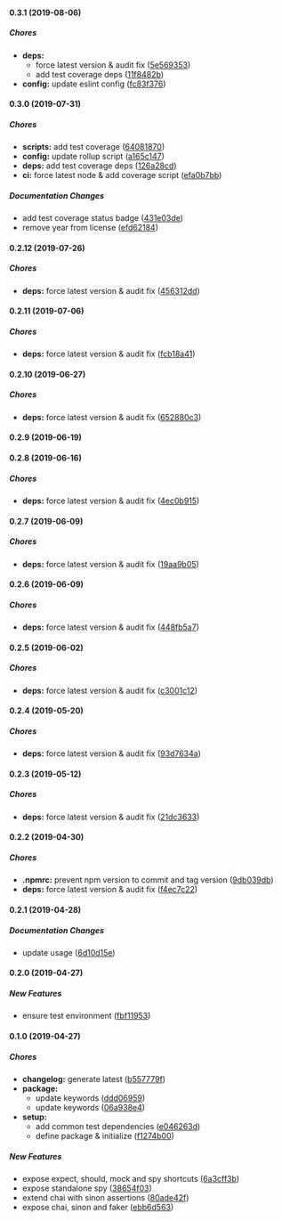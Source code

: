 #### 0.3.1 (2019-08-06)

##### Chores

* **deps:**
  *  force latest version & audit fix ([5e569353](https://github.com/lykmapipo/test-helpers/commit/5e569353003deaddeb929e025196a5ce677843fe))
  *  add test coverage deps ([11f8482b](https://github.com/lykmapipo/test-helpers/commit/11f8482bd62311652f6e921894d79d5059641c44))
* **config:**  update eslint config ([fc83f376](https://github.com/lykmapipo/test-helpers/commit/fc83f376eeba3852e8742855b66d0697b621553c))

#### 0.3.0 (2019-07-31)

##### Chores

* **scripts:**  add test coverage ([64081870](https://github.com/lykmapipo/test-helpers/commit/6408187075636a29f35ce0c550f2611f116e2482))
* **config:**  update rollup script ([a165c147](https://github.com/lykmapipo/test-helpers/commit/a165c1477bd75580d7f9ecc22f7a1bf1dae9e777))
* **deps:**  add test coverage deps ([126a28cd](https://github.com/lykmapipo/test-helpers/commit/126a28cda04cf655712ed0eaeb575a6be33fadb3))
* **ci:**  force latest node & add coverage script ([efa0b7bb](https://github.com/lykmapipo/test-helpers/commit/efa0b7bb45cd9117a942cfb08875d3a28052bda2))

##### Documentation Changes

*  add test coverage status badge ([431e03de](https://github.com/lykmapipo/test-helpers/commit/431e03def8499313099b737d0ac1a01c95a9f694))
*  remove year from license ([efd62184](https://github.com/lykmapipo/test-helpers/commit/efd62184aa308caca7cc007865aa17a07957796e))

#### 0.2.12 (2019-07-26)

##### Chores

* **deps:**  force latest version & audit fix ([456312dd](https://github.com/lykmapipo/test-helpers/commit/456312dd942257c0364563f7bacc39e61039ed4a))

#### 0.2.11 (2019-07-06)

##### Chores

* **deps:**  force latest version & audit fix ([fcb18a41](https://github.com/lykmapipo/test-helpers/commit/fcb18a411180308f06250066ed5a35ff9c61163a))

#### 0.2.10 (2019-06-27)

##### Chores

* **deps:**  force latest version & audit fix ([652880c3](https://github.com/lykmapipo/test-helpers/commit/652880c352181fe458dd92d043de29fb7915dd1d))

#### 0.2.9 (2019-06-19)

#### 0.2.8 (2019-06-16)

##### Chores

* **deps:**  force latest version & audit fix ([4ec0b915](https://github.com/lykmapipo/test-helpers/commit/4ec0b915539c37a36b0034eec1355c4894f98616))

#### 0.2.7 (2019-06-09)

##### Chores

* **deps:**  force latest version & audit fix ([19aa9b05](https://github.com/lykmapipo/test-helpers/commit/19aa9b05ee1da26d4a91aa0ae39df0c132a179de))

#### 0.2.6 (2019-06-09)

##### Chores

* **deps:**  force latest version & audit fix ([448fb5a7](https://github.com/lykmapipo/test-helpers/commit/448fb5a7432f16550fc89201858afb8aabebac3b))

#### 0.2.5 (2019-06-02)

##### Chores

* **deps:**  force latest version & audit fix ([c3001c12](https://github.com/lykmapipo/test-helpers/commit/c3001c12273f9aec3cf738ce8084a900881a4f36))

#### 0.2.4 (2019-05-20)

##### Chores

* **deps:**  force latest version & audit fix ([93d7634a](https://github.com/lykmapipo/test-helpers/commit/93d7634a689ac365b00bc9345bd2d7a7fe4c8b35))

#### 0.2.3 (2019-05-12)

##### Chores

* **deps:**  force latest version & audit fix ([21dc3633](https://github.com/lykmapipo/test-helpers/commit/21dc3633d5b2ca6756a8a9bb94db967256bcd025))

#### 0.2.2 (2019-04-30)

##### Chores

* **.npmrc:**  prevent npm version to commit and tag version ([9db039db](https://github.com/lykmapipo/test-helpers/commit/9db039db81f43a498446334775dfa0a4e3377094))
* **deps:**  force latest version & audit fix ([f4ec7c22](https://github.com/lykmapipo/test-helpers/commit/f4ec7c226860d9ab2b5d51b9d8c605b009370347))

#### 0.2.1 (2019-04-28)

##### Documentation Changes

*  update usage ([6d10d15e](https://github.com/lykmapipo/test-helpers/commit/6d10d15e40e53786123bbadc42e59cdadd629843))

#### 0.2.0 (2019-04-27)

##### New Features

*  ensure test environment ([fbf11953](https://github.com/lykmapipo/test-helpers/commit/fbf119534eb7cc6837595c12f43e222422dde419))

#### 0.1.0 (2019-04-27)

##### Chores

* **changelog:**  generate latest ([b557779f](https://github.com/lykmapipo/test-helpers/commit/b557779ffc3fbd454a4c91303b0bd86535cc1f1e))
* **package:**
  *  update keywords ([ddd06959](https://github.com/lykmapipo/test-helpers/commit/ddd0695961f959a524f14fd4e498f9610b3f391c))
  *  update keywords ([06a938e4](https://github.com/lykmapipo/test-helpers/commit/06a938e4be53346c2e553a8023da6cf09e5e6382))
* **setup:**
  *  add common test dependencies ([e046263d](https://github.com/lykmapipo/test-helpers/commit/e046263dff7f2913a96cf7155ac44426181f4ed2))
  *  define package & initialize ([f1274b00](https://github.com/lykmapipo/test-helpers/commit/f1274b0065b063040b0a0c124af60e1ae0c08a9f))

##### New Features

*  expose expect, should, mock and spy shortcuts ([6a3cff3b](https://github.com/lykmapipo/test-helpers/commit/6a3cff3b4f45014ce810ff777cd7a3ded1c6aece))
*  expose standalone spy ([38654f03](https://github.com/lykmapipo/test-helpers/commit/38654f03375f85740e0d562720b1f234102bc541))
*  extend chai with sinon assertions ([80ade42f](https://github.com/lykmapipo/test-helpers/commit/80ade42fec3b3b72501bdfc6d00877fa27bd806f))
*  expose chai, sinon and faker ([ebb6d563](https://github.com/lykmapipo/test-helpers/commit/ebb6d563fbc3eb9de7903a59eb33f56facc3a399))

